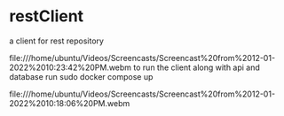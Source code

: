 # restClient
a client for rest repository

 file:///home/ubuntu/Videos/Screencasts/Screencast%20from%2012-01-2022%2010:23:42%20PM.webm
to run the client along with api and database run sudo docker compose up

 file:///home/ubuntu/Videos/Screencasts/Screencast%20from%2012-01-2022%2010:18:06%20PM.webm
